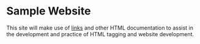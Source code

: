 # Sample Website

This site will make use of [links](https://daringfireball.net/projects/markdown/syntax#link) and other HTML documentation to assist in the development and practice of HTML tagging and website development. 
